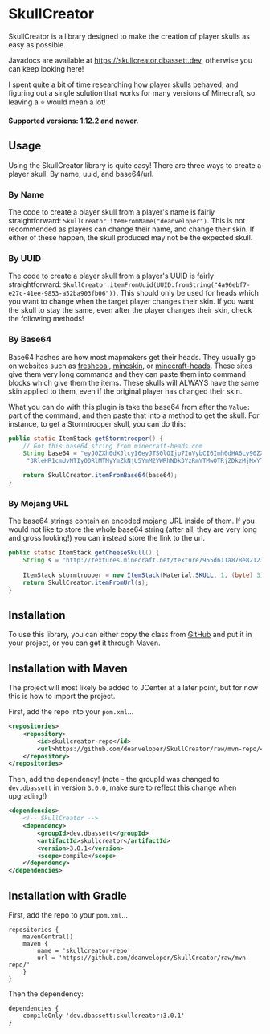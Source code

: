 # SkullCreator
SkullCreator is a library designed to make the creation of player skulls as easy as possible.

Javadocs are available at https://skullcreator.dbassett.dev, otherwise you can keep looking here!

I spent quite a bit of time researching how player skulls behaved, and figuring out a single solution that works for many versions of Minecraft, so leaving a :star: would mean a lot!

**Supported versions: 1.12.2 and newer.**

## Usage
Using the SkullCreator library is quite easy! There are three ways to create a player skull. By name, uuid, and base64/url.

### By Name
The code to create a player skull from a player's name is fairly straightforward: `SkullCreator.itemFromName("deanveloper")`. This is not recommended as players can change their name, and change their skin. If either of these happen, the skull produced may not be the expected skull.

### By UUID
The code to create a player skull from a player's UUID is fairly straightforward: `SkullCreator.itemFromUuid(UUID.fromString("4a96ebf7-e27c-41ee-9853-a52ba903fb06"))`. This should only be used for heads which you want to change when the target player changes their skin. If you want the skull to stay the same, even after the player changes their skin, check the following methods!

### By Base64
Base64 hashes are how most mapmakers get their heads. They usually go on websites such as [freshcoal], [mineskin], or [minecraft-heads]. These sites give them very long commands and they can paste them into command blocks which give them the items. These skulls will ALWAYS have the same skin applied to them, even if the original player has changed their skin.

What you can do with this plugin is take the base64 from after the `Value:` part of the command, and then paste that into a method to get the skull. For instance, to get a Stormtrooper skull, you can do this:

```Java
public static ItemStack getStormtrooper() {
    // Got this base64 string from minecraft-heads.com
    String base64 = "eyJ0ZXh0dXJlcyI6eyJTS0lOIjp7InVybCI6Imh0dHA6Ly90ZXh0dXJlcy5taW5lY3JhZnQubmV0L" +
     "3RleHR1cmUvNTIyODRlMTMyYmZkNjU5YmM2YWRhNDk3YzRmYTMwOTRjZDkzMjMxYTZiNTA1YTEyY2U3Y2Q1MTM1YmE4ZmY5MyJ9fX0=";

    return SkullCreator.itemFromBase64(base64);
}
```

### By Mojang URL
The base64 strings contain an encoded mojang URL inside of them. If you would not like to store the whole base64 string (after all, they are very long and gross looking!) you can instead store the link to the url.

```Java
public static ItemStack getCheeseSkull() {
    String s = "http://textures.minecraft.net/texture/955d611a878e821231749b2965708cad942650672db09e26847a88e2fac2946";
    
    ItemStack stormtrooper = new ItemStack(Material.SKULL, 1, (byte) 3);
    return SkullCreator.itemFromUrl(s);
}
```

## Installation
To use this library, you can either copy the class from [GitHub][skullcreator-git] and put it in your project, or you can get it through Maven.

## Installation with Maven
The project will most likely be added to JCenter at a later point, but for now this is how to import the project.

First, add the repo into your `pom.xml`...

```xml
<repositories>
    <repository>
        <id>skullcreator-repo</id>
        <url>https://github.com/deanveloper/SkullCreator/raw/mvn-repo/</url>
    </repository>
</repositories>
```

Then, add the dependency! (note - the groupId was changed to `dev.dbassett` in version `3.0.0`, make sure to reflect this change when upgrading!)

```xml
<dependencies>
    <!-- SkullCreator -->
    <dependency>
        <groupId>dev.dbassett</groupId>
        <artifactId>skullcreator</artifactId>
        <version>3.0.1</version>
        <scope>compile</scope>
    </dependency>
</dependencies>
```

## Installation with Gradle

First, add the repo to your `pom.xml`...
```
repositories {
    mavenCentral()
    maven {
        name = 'skullcreator-repo'
        url = 'https://github.com/deanveloper/SkullCreator/raw/mvn-repo/'
    }
}
```

Then the dependency:
```
dependencies {
    compileOnly 'dev.dbassett:skullcreator:3.0.1'
}
```

[freshcoal]: http://heads.freshcoal.com
[mineskin]: https://mineskin.org
[minecraft-heads]: http://minecraft-heads.com/
[skullcreator-git]: https://github.com/Deanveloper/SkullCreator/blob/master/src/main/java/com/deanveloper/skullcreator/SkullCreator.java
